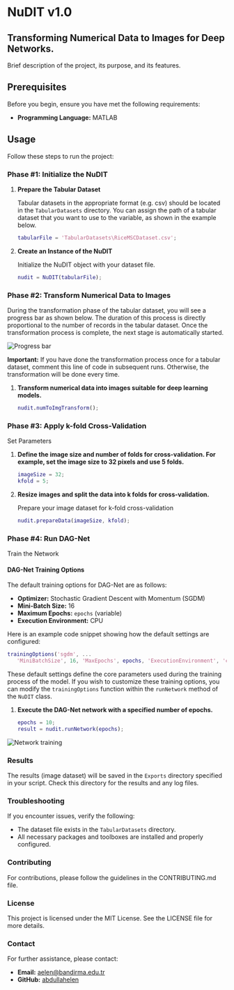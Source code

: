# NuDIT v1.0

## Transforming Numerical Data to Images for Deep Networks.

Brief description of the project, its purpose, and its features.

## Prerequisites

Before you begin, ensure you have met the following requirements:

- **Programming Language:** MATLAB

## Usage

Follow these steps to run the project:

### Phase #1: Initialize the NuDIT

1. **Prepare the Tabular Dataset**

   Tabular datasets in the appropriate format (e.g. csv) should be located in the `TabularDatasets` directory. You can assign the path of a tabular dataset that you want to use to the variable, as shown in the example below.

   ```matlab
   tabularFile = 'TabularDatasets\RiceMSCDataset.csv';

3. **Create an Instance of the NuDIT**

   Initialize the NuDIT object with your dataset file.

   ```matlab
   nudit = NuDIT(tabularFile);

### Phase #2: Transform Numerical Data to Images
During the transformation phase of the tabular dataset, you will see a progress bar as shown below. The duration of this process is directly proportional to the number of records in the tabular dataset. Once the transformation process is complete, the next stage is automatically started.

![Progress bar](assets/progressBar.png)

**Important:** If you have done the transformation process once for a tabular dataset, comment this line of code in subsequent runs. Otherwise, the transformation will be done every time.

1. **Transform numerical data into images suitable for deep learning models.**

   ```matlab
   nudit.numToImgTransform();

### Phase #3: Apply k-fold Cross-Validation
Set Parameters

1. **Define the image size and number of folds for cross-validation. For example, set the image size to 32 pixels and use 5 folds.**

   ```matlab
   imageSize = 32;
   kfold = 5;

2. **Resize images and split the data into k folds for cross-validation.**

   Prepare your image dataset for k-fold cross-validation

   ```matlab
   nudit.prepareData(imageSize, kfold);

### Phase #4: Run DAG-Net
Train the Network

#### DAG-Net Training Options

The default training options for DAG-Net are as follows:

- **Optimizer:** Stochastic Gradient Descent with Momentum (SGDM)
- **Mini-Batch Size:** 16
- **Maximum Epochs:** `epochs` (variable)
- **Execution Environment:** CPU

Here is an example code snippet showing how the default settings are configured:

   ```matlab
   trainingOptions('sgdm', ...
      'MiniBatchSize', 16, 'MaxEpochs', epochs, 'ExecutionEnvironment', 'cpu');
   ```
These default settings define the core parameters used during the training process of the model. If you wish to customize these training options, you can modify the `trainingOptions` function within the `runNetwork` method of the `NuDIT` class.

1. **Execute the DAG-Net network with a specified number of epochs.**

   ```matlab
   epochs = 10;
   result = nudit.runNetwork(epochs);

![Network training](assets/trainNetwork.png)

### Results
The results (image dataset) will be saved in the `Exports` directory specified in your script. Check this directory for the results and any log files.

### Troubleshooting
If you encounter issues, verify the following:

- The dataset file exists in the `TabularDatasets` directory.
- All necessary packages and toolboxes are installed and properly configured.

### Contributing
For contributions, please follow the guidelines in the CONTRIBUTING.md file.

### License
This project is licensed under the MIT License. See the LICENSE file for more details.

### Contact
For further assistance, please contact:

- **Email:** aelen@bandirma.edu.tr
- **GitHub:** [abdullahelen](https://github.com/abdullahelen)
